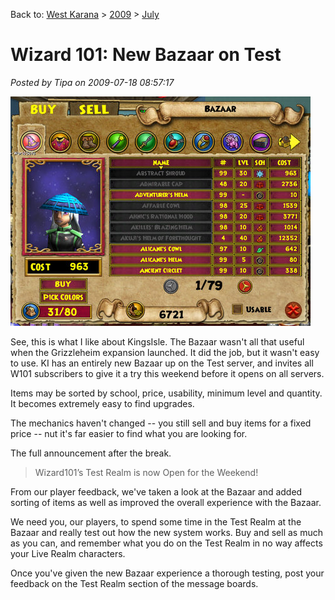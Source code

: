 Back to: [West Karana](/posts/westkarana.md) > [2009](/posts/2009/westkarana.md) > [July](./westkarana.md)
# Wizard 101: New Bazaar on Test

*Posted by Tipa on 2009-07-18 08:57:17*

![New Bazaar window](../../../uploads/2009/07/WizardGraphicalClient-2009-07-18-08-50-45-82.jpg "New Bazaar window")

See, this is what I like about KingsIsle. The Bazaar wasn't all that useful when the Grizzleheim expansion launched. It did the job, but it wasn't easy to use. KI has an entirely new Bazaar up on the Test server, and invites all W101 subscribers to give it a try this weekend before it opens on all servers.

Items may be sorted by school, price, usability, minimum level and quantity. It becomes extremely easy to find upgrades.

The mechanics haven't changed -- you still sell and buy items for a fixed price -- nut it's far easier to find what you are looking for.

The full announcement after the break.


> Wizard101’s Test Realm is now Open for the Weekend!

From our player feedback, we've taken a look at the Bazaar and added sorting of items as well as improved the overall experience with the Bazaar. 

We need you, our players, to spend some time in the Test Realm at the Bazaar and really test out how the new system works. Buy and sell as much as you can, and remember what you do on the Test Realm in no way affects your Live Realm characters. 

Once you've given the new Bazaar experience a thorough testing, post your feedback on the Test Realm section of the message boards.




